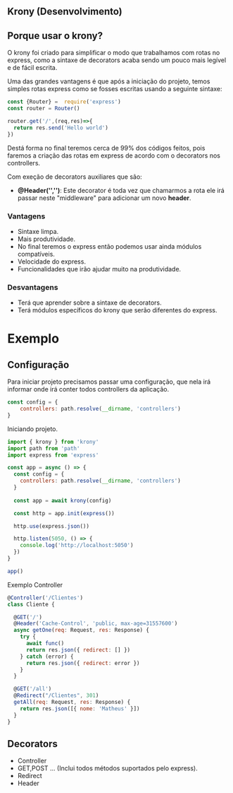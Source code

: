## Krony (Desenvolvimento)

## Porque usar o krony?

O krony foi criado para simplificar o modo que trabalhamos com rotas no express, como a sintaxe de decorators acaba sendo um pouco mais legível e de fácil escrita.

Uma das grandes vantagens é que após a iniciação do projeto, temos simples rotas express como se fosses escritas usando a seguinte sintaxe:
```javascript
const {Router} =  require('express')
const router = Router()

router.get('/',(req,res)=>{
  return res.send('Hello world')
})
```

Destá forma no final teremos cerca de 99% dos códigos feitos, pois faremos a criação das rotas em express de acordo com o decorators nos controllers. 

Com exeção de decorators auxiliares que são:
- **@Header('','')**: Este decorator é toda vez que chamarmos a rota ele irá passar neste "middleware" para adicionar um novo **header**.


### Vantagens
- Sintaxe limpa.
- Mais produtividade.
- No final teremos o express então podemos usar ainda módulos compatíveis.  
- Velocidade do express.
- Funcionalidades que irão ajudar muito na produtividade.

### Desvantagens
- Terá que aprender sobre a sintaxe de decorators.
- Terá módulos específicos do krony que serão diferentes do express.

# Exemplo 

## Configuração
Para iniciar projeto precisamos passar uma configuração, que nela irá informar onde irá conter todos controllers da aplicação.

```javascript
const config = {
    controllers: path.resolve(__dirname, 'controllers')
}
```

Iniciando projeto.
```javascript
import { krony } from 'krony'
import path from 'path'
import express from 'express'

const app = async () => {
  const config = {
    controllers: path.resolve(__dirname, 'controllers')
  }
  
  const app = await krony(config)

  const http = app.init(express())

  http.use(express.json())

  http.listen(5050, () => {
    console.log('http://localhost:5050')
  })
}

app()
```

Exemplo Controller
```javascript
@Controller('/Clientes')
class Cliente {

  @GET('/')
  @Header('Cache-Control', 'public, max-age=31557600')
  async getOne(req: Request, res: Response) {
    try {
      await func()
      return res.json({ redirect: [] })
    } catch (error) {
      return res.json({ redirect: error })
    }
  }

  @GET('/all')
  @Redirect("/Clientes", 301)
  getAll(req: Request, res: Response) {
    return res.json([{ nome: 'Matheus' }])
  }
}
```


## Decorators
- Controller 
- GET,POST ... (Inclui todos métodos suportados pelo express).
- Redirect 
- Header
